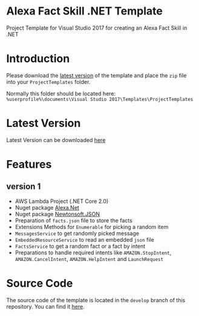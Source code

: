 # Alexa Fact Skill .NET Template

Project Template for Visual Studio 2017 for creating an Alexa Fact Skill in .NET


# Introduction

Please download the [latest version](https://github.com/tsjdev-apps/AlexaFactSkillNetTemplate/raw/master/Releases/latest/AlexaFactSkill.zip) of the template and place the `zip` file into your `ProjectTemplates` folder.

Normally this folder should be located here: `%userprofile%\documents\Visual Studio 2017\Templates\ProjectTemplates`


# Latest Version

Latest Version can be downloaded [here](https://github.com/tsjdev-apps/AlexaFactSkillNetTemplate/raw/master/Releases/latest/AlexaFactSkill.zip)


# Features

## version 1
* AWS Lambda Project (.NET Core 2.0)
* Nuget package [Alexa.Net](https://www.nuget.org/packages/Alexa.NET/)
* Nuget package [Newtonsoft.JSON](https://www.nuget.org/packages/Newtonsoft.Json/)
* Preparation of `facts.json` file to store the facts
* Extensions Methods for `Enumerable` for picking a random item
* `MessagesService` to get randomly picked message
* `EmbeddedResourceService` to read an embedded `json` file
* `FactsService` to get a random fact or a fact by intent
* Preparations to handle required intents like `AMAZON.StopIntent`, `AMAZON.CancelIntent`, `AMAZON.HelpIntent` and `LaunchRequest`


# Source Code

The source code of the template is located in the `develop` branch of this repository. You can find it [here](https://github.com/tsjdev-apps/AlexaFactSkillNetTemplate/tree/develop).
